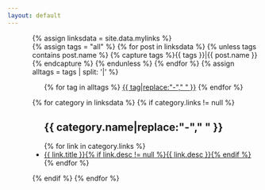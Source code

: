 ```yaml
---
layout: default 
---
```


<section class="index-content mylinks" style="padding-left:50px;">
  {% assign linksdata = site.data.mylinks %}
  <div class="cate-bar">
      {% assign tags = "all" %}
      {% for post in linksdata %}
          {% unless tags contains post.name %}
              {% capture tags %}{{ tags }}|{{ post.name }}{% endcapture %}
          {% endunless %}
      {% endfor %}
      {% assign alltags = tags | split: '|' %}
      <ul class="tags">
      {% for tag in alltags %}
          <a href="javascript:;" data-rel="{{ tag }}" class="filter tag {% if tag == 'all'  %}active{% endif %}" >{{ tag|replace:"-"," " }}</a>
      {% endfor %}
      </ul>
  </div>
  <div class="link-box">        
  {% for category in linksdata %}
  {% if category.links != null %}
      <ul class="post category" data-filter="{{ category.name }}">
      <h2 class="title">{{ category.name|replace:"-"," " }}</h2>
          {% for link in category.links %}
        <li>
            <a href="{{ link.link }}">{{ link.title }}{% if link.desc != null %}<span class="sub-title">{{ link.desc }}</span>{% endif %}</a>
        </li>
          {% endfor %}
      </ul>
  {% endif %}
  {% endfor %}
  </div>
</section>
<script type="text/javascript">randomTags("showall")</script>

